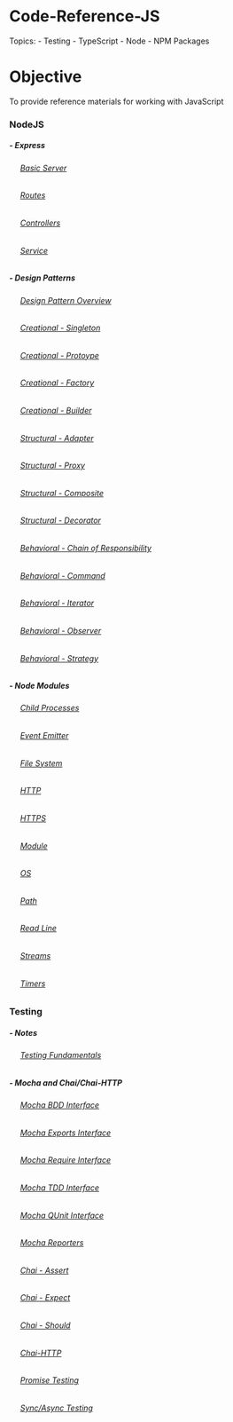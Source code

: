 # Code-Reference-JS
Topics:
    - Testing
    - TypeScript
    - Node
    - NPM Packages
# Objective
To provide reference materials for working with JavaScript

### NodeJS
##### - Express
###### &nbsp;&nbsp;&nbsp;&nbsp; [Basic Server](https://github.com/Swhite215/Code-Reference-JS/blob/main/node/servers/express.js)
###### &nbsp;&nbsp;&nbsp;&nbsp; [Routes](https://github.com/Swhite215/Code-Reference-JS/blob/main/node/servers/routes-example-one.js)
###### &nbsp;&nbsp;&nbsp;&nbsp; [Controllers](https://github.com/Swhite215/Code-Reference-JS/tree/main/node/servers/controllers)
###### &nbsp;&nbsp;&nbsp;&nbsp; [Service](https://github.com/Swhite215/Code-Reference-JS/tree/main/node/servers/services)

##### - Design Patterns
###### &nbsp;&nbsp;&nbsp;&nbsp; [Design Pattern Overview](https://github.com/Swhite215/Code-Reference-JS/blob/main/node/designPatterns/overview.txt)
###### &nbsp;&nbsp;&nbsp;&nbsp; [Creational - Singleton](https://github.com/Swhite215/Code-Reference-JS/tree/main/node/designPatterns/singleton)
###### &nbsp;&nbsp;&nbsp;&nbsp; [Creational - Protoype](https://github.com/Swhite215/Code-Reference-JS/tree/main/node/designPatterns/prototype)
###### &nbsp;&nbsp;&nbsp;&nbsp; [Creational - Factory](https://github.com/Swhite215/Code-Reference-JS/tree/main/node/designPatterns/factory)
###### &nbsp;&nbsp;&nbsp;&nbsp; [Creational - Builder](https://github.com/Swhite215/Code-Reference-JS/tree/main/node/designPatterns/builder)

###### &nbsp;&nbsp;&nbsp;&nbsp; [Structural - Adapter](https://github.com/Swhite215/Code-Reference-JS/tree/main/node/designPatterns/adapter)
###### &nbsp;&nbsp;&nbsp;&nbsp; [Structural - Proxy](https://github.com/Swhite215/Code-Reference-JS/tree/main/node/designPatterns/proxy)
###### &nbsp;&nbsp;&nbsp;&nbsp; [Structural - Composite](https://github.com/Swhite215/Code-Reference-JS/tree/main/node/designPatterns/composite)
###### &nbsp;&nbsp;&nbsp;&nbsp; [Structural - Decorator](https://github.com/Swhite215/Code-Reference-JS/tree/main/node/designPatterns/decorator)

###### &nbsp;&nbsp;&nbsp;&nbsp; [Behavioral - Chain of Responsibility](https://github.com/Swhite215/Code-Reference-JS/tree/main/node/designPatterns/chain_of_responsibility)
###### &nbsp;&nbsp;&nbsp;&nbsp; [Behavioral - Command](https://github.com/Swhite215/Code-Reference-JS/tree/main/node/designPatterns/command)
###### &nbsp;&nbsp;&nbsp;&nbsp; [Behavioral - Iterator](https://github.com/Swhite215/Code-Reference-JS/tree/main/node/designPatterns/iterator)
###### &nbsp;&nbsp;&nbsp;&nbsp; [Behavioral - Observer](https://github.com/Swhite215/Code-Reference-JS/tree/main/node/designPatterns/observer)
###### &nbsp;&nbsp;&nbsp;&nbsp; [Behavioral - Strategy](https://github.com/Swhite215/Code-Reference-JS/tree/main/node/designPatterns/strategy)

##### - Node Modules
###### &nbsp;&nbsp;&nbsp;&nbsp; [Child Processes](https://github.com/Swhite215/Code-Reference-JS/blob/main/node/modules/childProcesses.js)
###### &nbsp;&nbsp;&nbsp;&nbsp; [Event Emitter](https://github.com/Swhite215/Code-Reference-JS/blob/main/node/modules/childEmitterOne.js)
###### &nbsp;&nbsp;&nbsp;&nbsp; [File System](https://github.com/Swhite215/Code-Reference-JS/blob/main/node/modules/fileSystem.js)
###### &nbsp;&nbsp;&nbsp;&nbsp; [HTTP](https://github.com/Swhite215/Code-Reference-JS/blob/main/node/modules/http.js)
###### &nbsp;&nbsp;&nbsp;&nbsp; [HTTPS](https://github.com/Swhite215/Code-Reference-JS/blob/main/node/modules/https.js)
###### &nbsp;&nbsp;&nbsp;&nbsp; [Module](https://github.com/Swhite215/Code-Reference-JS/blob/main/node/modules/module.js)
###### &nbsp;&nbsp;&nbsp;&nbsp; [OS](https://github.com/Swhite215/Code-Reference-JS/blob/main/node/modules/os.js)
###### &nbsp;&nbsp;&nbsp;&nbsp; [Path](https://github.com/Swhite215/Code-Reference-JS/blob/main/node/modules/path.js)
###### &nbsp;&nbsp;&nbsp;&nbsp; [Read Line](https://github.com/Swhite215/Code-Reference-JS/blob/main/node/modules/readLine.js)
###### &nbsp;&nbsp;&nbsp;&nbsp; [Streams](https://github.com/Swhite215/Code-Reference-JS/blob/main/node/modules/stream.js)
###### &nbsp;&nbsp;&nbsp;&nbsp; [Timers](https://github.com/Swhite215/Code-Reference-JS/blob/main/node/modules/timers.js)

### Testing
##### - Notes
###### &nbsp;&nbsp;&nbsp;&nbsp; [Testing Fundamentals](https://github.com/Swhite215/Code-Reference-JS/blob/main/testing/test-notes.txt)

##### - Mocha and Chai/Chai-HTTP
###### &nbsp;&nbsp;&nbsp;&nbsp; [Mocha BDD Interface](https://github.com/Swhite215/Code-Reference-JS/blob/main/testing/BDD_Interface.js)
###### &nbsp;&nbsp;&nbsp;&nbsp; [Mocha Exports Interface](https://github.com/Swhite215/Code-Reference-JS/blob/main/testing/Exports_Interface.js)
###### &nbsp;&nbsp;&nbsp;&nbsp; [Mocha Require Interface](https://github.com/Swhite215/Code-Reference-JS/blob/main/testing/Require_Interface.js)
###### &nbsp;&nbsp;&nbsp;&nbsp; [Mocha TDD Interface](https://github.com/Swhite215/Code-Reference-JS/blob/main/testing/TDD_Interface.js)
###### &nbsp;&nbsp;&nbsp;&nbsp; [Mocha QUnit Interface](https://github.com/Swhite215/Code-Reference-JS/blob/main/testing/QUint_Interface.js)
###### &nbsp;&nbsp;&nbsp;&nbsp; [Mocha Reporters](https://github.com/Swhite215/Code-Reference-JS/blob/main/testing/reporter.sh)
###### &nbsp;&nbsp;&nbsp;&nbsp; [Chai - Assert](https://github.com/Swhite215/Code-Reference-JS/blob/main/testing/chai-assert.test.js)
###### &nbsp;&nbsp;&nbsp;&nbsp; [Chai - Expect](https://github.com/Swhite215/Code-Reference-JS/blob/main/testing/chai-expect.test.js)
###### &nbsp;&nbsp;&nbsp;&nbsp; [Chai - Should](https://github.com/Swhite215/Code-Reference-JS/blob/main/testing/chai-should.test.js)
###### &nbsp;&nbsp;&nbsp;&nbsp; [Chai-HTTP](https://github.com/Swhite215/Code-Reference-JS/blob/main/testing/endpoint.js)

###### &nbsp;&nbsp;&nbsp;&nbsp; [Promise Testing](https://github.com/Swhite215/Code-Reference-JS/blob/main/testing/promise-spec.js)
###### &nbsp;&nbsp;&nbsp;&nbsp; [Sync/Async Testing](https://github.com/Swhite215/Code-Reference-JS/blob/main/testing/sync-spec.js)